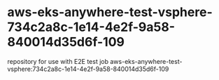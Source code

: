 # aws-eks-anywhere-test-vsphere-734c2a8c-1e14-4e2f-9a58-840014d35d6f-109
repository for use with E2E test job aws-eks-anywhere-test-vsphere:734c2a8c-1e14-4e2f-9a58-840014d35d6f-109
